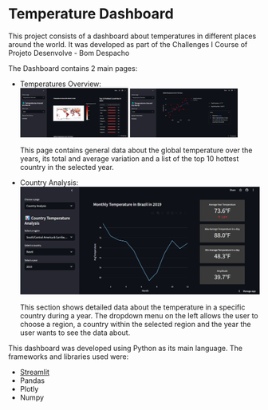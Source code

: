 # Temperature Dashboard

<p>This project consists of a dashboard about temperatures in different places around the world. It was developed as part of the Challenges I Course of Projeto Desenvolve - Bom Despacho </p>
<p>The Dashboard contains 2 main pages:</p>
<ul>
  <li>Temperatures Overview:</li>
  <img src = 'prints/print_1.png' style="display: inline-block;width: 45%;">
  <img src = 'prints/print_3.png' style="display: inline-block; width:45%">
  <p>This page contains general data about the global temperature over the years, its total and average variation and a list of the top 10 hottest country in the selected year. </p>
  <li>
    Country Analysis:
  </li>
  <img src='prints/print_2.png'>
  <p>This section shows detailed data about the temperature in a specific country during a year. The dropdown menu on the left allows the user to choose a region, a country within the selected region and the year the user wants to see the data about.</p>
</ul>
<div>
  This dashboard was developed using Python as its main language. The frameworks and libraries used were:
  <ul>
    <li><a href= 'https://streamlit.io/' target="_blank">Streamlit</a></li>
    <li><a href= 'https://pandas.pydata.org/'></a>Pandas</li>
    <li><a href= 'https://plotly.com/'></a>Plotly</li>
    <li><a href= 'https://numpy.org/'></a>Numpy</li>
  </ul>
</div>
